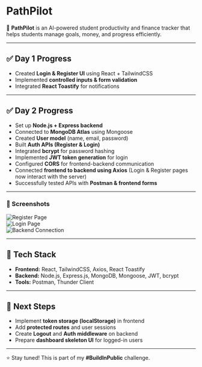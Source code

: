 # PathPilot

🚀 **PathPilot** is an AI-powered student productivity and finance tracker that helps students manage goals, money, and progress efficiently.

---

## ✅ Day 1 Progress
- Created **Login & Register UI** using React + TailwindCSS  
- Implemented **controlled inputs & form validation**  
- Integrated **React Toastify** for notifications  

---

## ✅ Day 2 Progress
- Set up **Node.js + Express backend**  
- Connected to **MongoDB Atlas** using Mongoose  
- Created **User model** (name, email, password)  
- Built **Auth APIs (Register & Login)**  
- Integrated **bcrypt** for password hashing  
- Implemented **JWT token generation** for login  
- Configured **CORS** for frontend-backend communication  
- Connected **frontend to backend using Axios** (Login & Register pages now interact with the server)  
- Successfully tested APIs with **Postman & frontend forms**  

---

### 📸 Screenshots
![Register Page](screenshot-register.png)  
![Login Page](screenshot-login.png)  
![Backend Connection](screenshot-backend.png)

---

## 🔧 Tech Stack
- **Frontend:** React, TailwindCSS, Axios, React Toastify  
- **Backend:** Node.js, Express.js, MongoDB, Mongoose, JWT, bcrypt  
- **Tools:** Postman, Thunder Client  

---

## 🎯 Next Steps
- Implement **token storage (localStorage)** in frontend  
- Add **protected routes** and user sessions  
- Create **Logout** and **Auth middleware** on backend  
- Prepare **dashboard skeleton UI** for logged-in users  

---

⭐ Stay tuned! This is part of my **#BuildInPublic** challenge.
